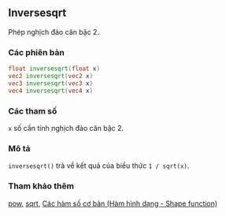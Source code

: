 ## Inversesqrt
Phép nghịch đảo căn bậc 2.

### Các phiên bản
```glsl
float inversesqrt(float x)  
vec2 inversesqrt(vec2 x)  
vec3 inversesqrt(vec3 x)  
vec4 inversesqrt(vec4 x)
```

### Các tham số
```x``` số cần tính nghịch đảo căn bậc 2.

### Mô tả
```inversesqrt()``` trả về kết quả của biểu thức ```1 / sqrt(x)```.

<div class="simpleFunction" data="y = inversesqrt(x); "></div>

### Tham khảo thêm

[pow](/glossary/?lan=vi&search=pow), [sqrt](/glossary/?lan=vi&search=sqrt), [Các hàm số cơ bản (Hàm hình dạng - Shape function)](/05/?lan=vi)
